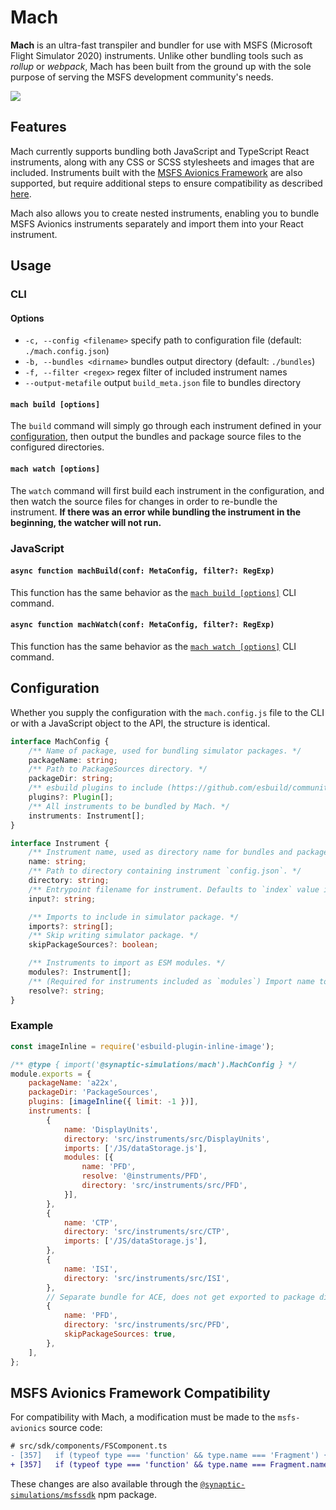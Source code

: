 # Mach

**Mach** is an ultra-fast transpiler and bundler for use with MSFS (Microsoft Flight Simulator 2020) instruments. Unlike other bundling tools such as *rollup* or *webpack*, Mach has been built from the ground up with the sole purpose of serving the MSFS development community's needs.

![](https://i.imgur.com/9pRuFG9.gif)

## Features

Mach currently supports bundling both JavaScript and TypeScript React instruments, along with any CSS or SCSS stylesheets and images that are included. Instruments built with the [MSFS Avionics Framework](https://microsoft.github.io/msfs-avionics-mirror/docs/intro/) are also supported, but require additional steps to ensure compatibility as described [here](#msfs-avionics-framework-compatibility).

Mach also allows you to create nested instruments, enabling you to bundle MSFS Avionics instruments separately and import them into your React instrument.

## Usage

### CLI

#### Options

- `-c, --config <filename>` specify path to configuration file (default: `./mach.config.json`)
- `-b, --bundles <dirname>` bundles output directory (default: `./bundles`)
- `-f, --filter <regex>` regex filter of included instrument names
- `--output-metafile` output `build_meta.json` file to bundles directory

#### `mach build [options]`

The `build` command will simply go through each instrument defined in your [configuration](#configuration), then output the bundles and package source files to the configured directories.

#### `mach watch [options]`

The `watch` command will first build each instrument in the configuration, and then watch the source files for changes in order to re-bundle the instrument. **If there was an error while bundling the instrument in the beginning, the watcher will not run.**


### JavaScript

#### `async function machBuild(conf: MetaConfig, filter?: RegExp)`

This function has the same behavior as the [`mach build [options]`](#mach-build-options) CLI command.

#### `async function machWatch(conf: MetaConfig, filter?: RegExp)`

This function has the same behavior as the [`mach watch [options]`](#mach-watch-options) CLI command.


## Configuration

Whether you supply the configuration with the `mach.config.js` file to the CLI or with a JavaScript object to the API, the structure is identical.
```ts
interface MachConfig {
    /** Name of package, used for bundling simulator packages. */
    packageName: string;
    /** Path to PackageSources directory. */
    packageDir: string;
    /** esbuild plugins to include (https://github.com/esbuild/community-plugins) */
    plugins?: Plugin[];
    /** All instruments to be bundled by Mach. */
    instruments: Instrument[];
}

interface Instrument {
    /** Instrument name, used as directory name for bundles and packages. */
    name: string;
    /** Path to directory containing instrument `config.json`. */
    directory: string;
    /** Entrypoint filename for instrument. Defaults to `index` value in instrument `config.json`. */
    input?: string;

    /** Imports to include in simulator package. */
    imports?: string[];
    /** Skip writing simulator package. */
    skipPackageSources?: boolean;

    /** Instruments to import as ESM modules. */
    modules?: Instrument[];
    /** (Required for instruments included as `modules`) Import name to resolve to the bundled module. */
    resolve?: string;
}
```

### Example
```js
const imageInline = require('esbuild-plugin-inline-image');

/** @type { import('@synaptic-simulations/mach').MachConfig } */
module.exports = {
    packageName: 'a22x',
    packageDir: 'PackageSources',
    plugins: [imageInline({ limit: -1 })],
    instruments: [
        {
            name: 'DisplayUnits',
            directory: 'src/instruments/src/DisplayUnits',
            imports: ['/JS/dataStorage.js'],
            modules: [{
                name: 'PFD',
                resolve: '@instruments/PFD',
                directory: 'src/instruments/src/PFD',
            }],
        },
        {
            name: 'CTP',
            directory: 'src/instruments/src/CTP',
            imports: ['/JS/dataStorage.js'],
        },
        {
            name: 'ISI',
            directory: 'src/instruments/src/ISI',
        },
        // Separate bundle for ACE, does not get exported to package directory.
        {
            name: 'PFD',
            directory: 'src/instruments/src/PFD',
            skipPackageSources: true,
        },
    ],
};
```


## MSFS Avionics Framework Compatibility

For compatibility with Mach, a modification must be made to the `msfs-avionics` source code:
```diff
# src/sdk/components/FSComponent.ts
- [357]   if (typeof type === 'function' && type.name === 'Fragment') {
+ [357]   if (typeof type === 'function' && type.name === Fragment.name) {
```
These changes are also available through the [`@synaptic-simulations/msfssdk`](https://www.npmjs.com/package/@synaptic-simulations/msfssdk) npm package.
